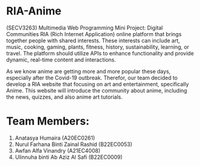 # RIA-Anime
(SECV3263) Multimedia Web Programming Mini Project: Digital Communities
RIA (Rich Internet Application) online platform that brings together people with shared interests. These interests can include art, music, cooking, gaming, plants, fitness, history, sustainability, learning, or travel. The platform should utilize APIs to enhance functionality and provide dynamic, real-time content and interactions.

As we know anime are getting more and more popular these days, especially after the Covid-19 outbreak.
Therefor, our team decided to develop a RIA website that focusing on art and entertainment, specifically Anime.
This website will introduce the community about anime, including the news, quizzes, and also anime art tutorials. 

# Team Members:
1. Anatasya Humaira (A20EC0261)
2. Nurul Farhana Binti Zainal Rashid (B22EC0053)
3. Awfan Alfa Vinandry (A21EC4008)
4. Ulinnuha binti Ab Aziz Al Safi (B22EC0009)
